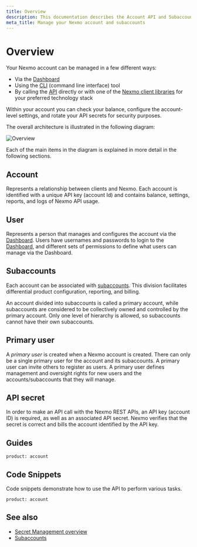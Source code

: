 ```yaml
---
title: Overview
description: This documentation describes the Account API and Subaccounts API
meta_title: Manage your Nexmo account and subaccounts
---
```


# Overview

Your Nexmo account can be managed in a few different ways:

* Via the [Dashboard](https://dashboard.nexmo.com/)
* Using the [CLI](/tools) (command line interface) tool
* By calling the [API](/api/account) directly or with one of the [Nexmo client libraries](/tools) for your preferred technology stack

Within your account you can check your balance, configure the account-level settings, and rotate your API secrets for security purposes.

The overall architecture is illustrated in the following diagram:

![Overview](/assets/images/account/users.png)

Each of the main items in the diagram is explained in  more detail in the following sections.

## Account

Represents a relationship between clients and Nexmo. Each account is identified with a unique API key (account Id) and contains balance, settings, reports, and logs of Nexmo API usage.

## User

Represents a person that manages and configures the account via the [Dashboard](https://dashboard.nexmo.com/). Users have usernames and passwords to login to the [Dashboard](https://dashboard.nexmo.com/), and different sets of permissions to define what users can manage via the Dashboard.

## Subaccounts

Each account can be associated with [subaccounts](/account/subaccounts/overview). This division facilitates differential product configuration, reporting, and billing.

An account divided into subaccounts is called a primary account, while subaccounts are considered to be collectively owned and controlled by the primary account. Only one level of hierarchy is allowed, so subaccounts cannot have their own subaccounts.

## Primary user

A _primary user_ is created when a Nexmo account is created. There can only be a single primary user for the account and its subaccounts. A primary user can invite others to register as users. A primary user defines management and oversight rights for new users and the accounts/subaccounts that they will manage.

## API secret

In order to make an API call with the Nexmo REST APIs, an API key (account ID) is required, as well as an associated API secret. Nexmo verifies that the secret is correct and bills the account identified by the API key.

## Guides

```concept_list
product: account
```

## Code Snippets

Code snippets demonstrate how to use the API to perform various tasks.

```code_snippet_list
product: account
```

## See also

* [Secret Management overview](/account/secret-management)
* [Subaccounts](/account/subaccounts/overview)
